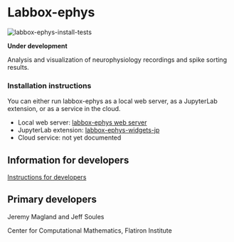 # Labbox-ephys

![labbox-ephys-install-tests](https://github.com/laboratorybox/labbox-ephys/workflows/labbox-ephys-install-tests/badge.svg?branch=master)

**Under development**

Analysis and visualization of neurophysiology recordings and spike sorting results.

### Installation instructions

You can either run labbox-ephys as a local web server, as a JupyterLab extension, or as a service in the cloud.

* Local web server: [labbox-ephys web server](doc/labbox-ephys-web-server.md)
* JupyterLab extension: [labbox-ephys-widgets-jp](https://github.com/flatironinstitute/labbox-ephys-widgets-jp)
* Cloud service: not yet documented

## Information for developers

[Instructions for developers](./doc/developer_instructions.md)

## Primary developers

Jeremy Magland and Jeff Soules

Center for Computational Mathematics, Flatiron Institute
